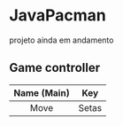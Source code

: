 # JavaPacman

projeto ainda em andamento

## Game controller

|   Name (Main)    |  Key  |
|:----------------:|:-----:|
|       Move       | Setas |
